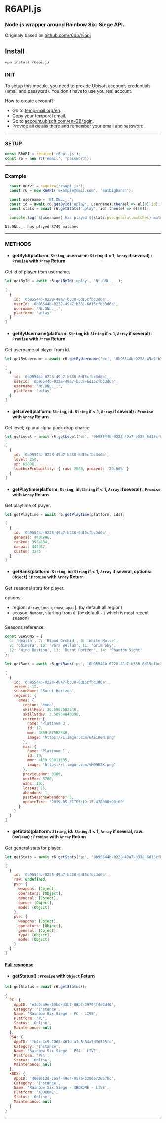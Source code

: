 

# R6API.js

### Node.js wrapper around Rainbow Six: Siege API.
 Originaly based on  [github.com/r6db/r6api](https://github.com/r6db/r6api)

## Install

```
npm install r6api.js
```

### INIT

To setup this module, you need to provide Ubisoft accounts credentials (email and password).
You don't have to use you real account.

How to create account?

*   Go to [temp-mail.org/en](https://temp-mail.org/en).
*   Copy your temporal email.
*   Go to [account.ubisoft.com/en-GB/login](https://account.ubisoft.com/en-GB/login).
*   Provide all details there and remember your email and password.
---

### SETUP

```js
const R6API = require('r6api.js');
const r6 = new r6('email', 'password');
```

---
### Example
```js
  const R6API = require('r6api.js');
  const r6 = new R6API('example@mail.com', 'eatbigbanan');

  const username = 'Nt.DNL._.';
  const id = await r6.getById('uplay', username).then(el => el[0].id);
  const stats = await r6.getStats('uplay', id).then(el => el[0]);

  console.log(`${username} has played ${stats.pvp.general.matches} matches`);
```

```
Nt.DNL._. has played 3749 matches
```
---

### METHODS

*   #### getById(platform: `String`, username: `String` if < 1, `Array` if several) : `Promise` with `Array` Return

Get id of player from username.

```js
let getById = await r6.getById('uplay', 'Nt.DNL._.');
```

```js
[
  {
    id: '0b95544b-0228-49a7-b338-6d15cfbc3d6a',
    userId: '0b95544b-0228-49a7-b338-6d15cfbc3d6a',
    username: 'Nt.DNL._.',
    platform: 'uplay'
  }
]
```

*   #### getByUsername(platform: `String`, id: `String` if < 1, `Array` if several) : `Promise` with `Array` Return

Get username of player from id.

```js
let getByUsername = await r6.getByUsername('pc', '0b95544b-0228-49a7-b338-6d15cfbc3d6a');
```

```js
[
  {
    id: '0b95544b-0228-49a7-b338-6d15cfbc3d6a',
    userid: '0b95544b-0228-49a7-b338-6d15cfbc3d6a',
    username: 'Nt.DNL._.',
    platform: 'uplay'
  }
]
```

*   #### getLevel(platform: `String`, id: `String` if < 1, `Array` if several) : `Promise` with `Array` Return

Get level, xp and alpha pack drop chance.

```js
let getLevel = await r6.getLevel('pc', '0b95544b-0228-49a7-b338-6d15cfbc3d6a');
```

```js
[
  {
    id: '0b95544b-0228-49a7-b338-6d15cfbc3d6a',
    level: 254,
    xp: 65886,
    lootboxProbability: { raw: 2060, procent: '20.60%' }
  }
]
```

*   #### getPlaytime(platform: `String`, id: `String` if < 1, `Array` if several) : `Promise` with `Array` Return

Get playtime of player.

```js
let getPlaytime = await r6.getPlaytime(platform, ids);
```

```js
[
  {
    id: '0b95544b-0228-49a7-b338-6d15cfbc3d6a',
    general: 4402996,
    ranked: 3954804,
    casual: 444947,
    custom: 3245
  }
]
```

*   #### getRank(platform: `String`, id: `String` if < 1, `Array` if several, options: `Object`) : `Promise` with `Array` Return

Get seasonal stats for player.

options:
*  region: `Array`, [`ncsa`, `emea`, `apac`]. (by default all region)
*  season: `Number`, starting from `6`. (by default `-1` which is most recent season)

Seasons reference:
```js
const SEASONS = {
  6: 'Health', 7: 'Blood Orchid', 8: 'White Noise',
  9: 'Chimera', 10: 'Para Bellum', 11: 'Grim Sky',
  12: 'Wind Bastion', 13: 'Burnt Horizon', 14: 'Phantom Sight'
};
```

```js
let getRank = await r6.getRank('pc', '0b95544b-0228-49a7-b338-6d15cfbc3d6a', { regions: ['emea'] });
```

```js
[  
  {  
    id: '0b95544b-0228-49a7-b338-6d15cfbc3d6a',
    season: 13,
    seasonName: 'Burnt Horizon',
    regions: {  
      emea: {  
        region: 'emea',
        skillMean: 36.5987582848,
        skillStdev: 3.50964840398,
        current: {  
          name: 'Platinum 3',
          id: 17,
          mmr: 3659.87582848,
          image: 'https://i.imgur.com/6AE1DeN.png'
        },
        max: {  
          name: 'Platinum 1',
          id: 19,
          mmr: 4169.99011335,
          image: 'https://i.imgur.com/vM99U2X.png'
        },
        previousMmr: 3300,
        nextMmr: 3700,
        wins: 105,
        losses: 95,
        abandons: 1,
        pastSeasonsAbandons: 5,
        updateTime: '2019-05-31T05:19:15.478000+00:00'
      }
    }
  }
]
```

*   #### getStats(platform: `String`, id: `String` if < 1, `Array` if several, raw: `Boolean`) : `Promise` with `Array` Return

Get general stats for player.

```js
let getStats = await r6.getStats('pc', '0b95544b-0228-49a7-b338-6d15cfbc3d6a');
```
```js
[
  {
    id: '0b95544b-0228-49a7-b338-6d15cfbc3d6a',
    raw: undefined,
    pvp: {
      weapons: [Object],
      operators: [Object],
      general: [Object],
      queue: [Object],
      mode: [Object]
    },
    pve: {
      weapons: [Object],
      operators: [Object],
      general: [Object],
      type: [Object],
      mode: [Object]
    }
  }
]
```
#### [Full response](https://gist.github.com/danielwerg/697b0f2a2148f9adceec563314c77d08)

*   #### getStatus() : `Promise` with `Object` Return

```js
let getStatus = await r6.getStatus();
```

```js
{
  PC: {
    AppID: 'e3d5ea9e-50bd-43b7-88bf-39794f4e3d40',
    Category: 'Instance',
    Name: 'Rainbow Six Siege - PC - LIVE',
    Platform: 'PC',
    Status: 'Online',
    Maintenance: null
  },
  PS4: {
    AppID: 'fb4cc4c9-2063-461d-a1e8-84a7d36525fc',
    Category: 'Instance',
    Name: 'Rainbow Six Siege - PS4 - LIVE',
    Platform: 'PS4',
    Status: 'Online',
    Maintenance: null
  },
  XBOX: {
    AppID: '4008612d-3baf-49e4-957a-33066726a7bc',
    Category: 'Instance',
    Name: 'Rainbow Six Siege - XBOXONE - LIVE',
    Platform: 'XBOXONE',
    Status: 'Online',
    Maintenance: null
  }
}
```
---
